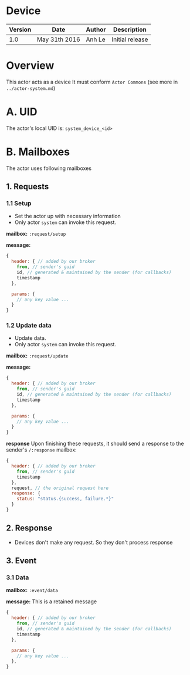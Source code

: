 Device
===================

Version | Date          | Author | Description
------- | ------------- | ------ | ---------------
1.0     | May 31th 2016 | Anh Le | Initial release

# Overview
This actor acts as a device
It must conform `Actor Commons` (see more in `../actor-system.md`)

# A. UID
The actor's local UID is: `system_device_<id>`

# B. Mailboxes
The actor uses following mailboxes

## 1. Requests
### 1.1 Setup
- Set the actor up with necessary information
- Only actor `system` can invoke this request.

**mailbox:** `:request/setup`

**message:**

```javascript
{
  header: { // added by our broker
    from, // sender's guid
    id, // generated & maintained by the sender (for callbacks)
    timestamp
  },

  params: {
    // any key value ...
  }
}
```

### 1.2 Update data

- Update data.
- Only actor `system` can invoke this request.

**mailbox:** `:request/update`

**message:**

```javascript
{
  header: { // added by our broker
    from, // sender's guid
    id, // generated & maintained by the sender (for callbacks)
    timestamp
  },

  params: {
    // any key value ...
  }
}
```

**response** Upon finishing these requests, it should send a response to the sender's `/:response` mailbox:

```js
{
  header: { // added by our broker
    from, // sender's guid
    timestamp
  },
  request, // the original request here
  response: {
    status: "status.{success, failure.*}"
  }
}
```

## 2. Response
- Devices don't make any request. So they don't process response

## 3. Event
### 3.1 Data
**mailbox:** `:event/data`

**message:** This is a retained message

```javascript
{
  header: { // added by our broker
    from, // sender's guid
    id, // generated & maintained by the sender (for callbacks)
    timestamp
  },

  params: {
    // any key value ...
  },
}
```
